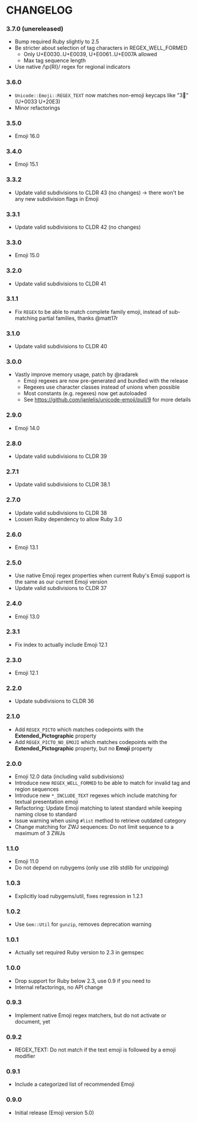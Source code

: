 # CHANGELOG

### 3.7.0 (unereleased)

- Bump required Ruby slightly to 2.5
- Be stricter about selection of tag characters in REGEX_WELL_FORMED
  - Only U+E0030..U+E0039, U+E0061..U+E007A allowed
  - Max tag sequence length
- Use native /\p{RI}/ regex for regional indicators

### 3.6.0

- `Unicode::Emoji::REGEX_TEXT` now matches non-emoji keycaps like "3⃣"  (U+0033 U+20E3)
- Minor refactorings

### 3.5.0

- Emoji 16.0

### 3.4.0

- Emoji 15.1

### 3.3.2

- Update valid subdivisions to CLDR 43 (no changes)
  -> there won't be any new subdivision flags in Emoji

### 3.3.1

- Update valid subdivisions to CLDR 42 (no changes)

### 3.3.0

- Emoji 15.0

### 3.2.0

- Update valid subdivisions to CLDR 41

### 3.1.1

- Fix `REGEX` to be able to match complete family emoji, instead of
  sub-matching partial families, thanks @matt17r

### 3.1.0

- Update valid subdivisions to CLDR 40

### 3.0.0

- Vastly improve memory usage, patch by @radarek
  - Emoji regexes are now pre-generated and bundled with the release
  - Regexes use character classes instead of unions when possible
  - Most constants (e.g. regexes) now get autoloaded
  - See https://github.com/janlelis/unicode-emoji/pull/9 for more details

### 2.9.0

- Emoji 14.0

### 2.8.0

- Update valid subdivisions to CLDR 39

### 2.7.1

- Update valid subdivisions to CLDR 38.1

### 2.7.0

- Update valid subdivisions to CLDR 38
- Loosen Ruby dependency to allow Ruby 3.0

### 2.6.0

- Emoji 13.1

### 2.5.0

- Use native Emoji regex properties when current Ruby's Emoji support is the same as our current Emoji version
- Update valid subdivisions to CLDR 37

### 2.4.0

- Emoji 13.0

### 2.3.1

- Fix index to actually include Emoji 12.1

### 2.3.0

- Emoji 12.1

### 2.2.0

- Update subdivisions to CLDR 36

### 2.1.0

- Add `REGEX_PICTO` which matches codepoints with the **Extended_Pictographic** property
- Add `REGEX_PICTO_NO_EMOJI` which matches codepoints with the **Extended_Pictographic** property, but no **Emoji** property

### 2.0.0

- Emoji 12.0 data (including valid subdivisions)
- Introduce new `REGEX_WELL_FORMED` to be able to match for invalid tag and region sequences
- Introduce new `*_INCLUDE_TEXT` regexes which include matching for textual presentation emoji
- Refactoring: Update Emoji matching to latest standard while keeping naming close to standard
- Issue warning when using `#list` method to retrieve outdated category
- Change matching for ZWJ sequences: Do not limit sequence to a maximum of 3 ZWJs

### 1.1.0

- Emoji 11.0
- Do not depend on rubygems (only use zlib stdlib for unzipping)

### 1.0.3

- Explicitly load rubygems/util, fixes regression in 1.2.1

### 1.0.2

- Use `Gem::Util` for `gunzip`, removes deprecation warning

### 1.0.1

- Actually set required Ruby version to 2.3 in gemspec

### 1.0.0

- Drop support for Ruby below 2.3, use 0.9 if you need to
- Internal refactorings, no API change

### 0.9.3

- Implement native Emoji regex matchers, but do not activate or document, yet

### 0.9.2

- REGEX_TEXT: Do not match if the text emoji is followed by a emoji modifier

### 0.9.1

- Include a categorized list of recommended Emoji

### 0.9.0

- Initial release (Emoji version 5.0)
